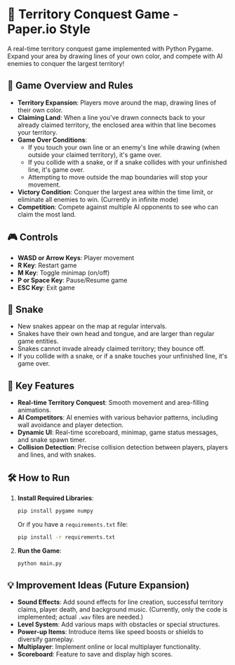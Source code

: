 # 🎯 Territory Conquest Game - Paper.io Style

A real-time territory conquest game implemented with Python Pygame. Expand your area by drawing lines of your own color, and compete with AI enemies to conquer the largest territory!

## 📜 Game Overview and Rules

-   **Territory Expansion**: Players move around the map, drawing lines of their own color.
-   **Claiming Land**: When a line you've drawn connects back to your already claimed territory, the enclosed area within that line becomes your territory.
-   **Game Over Conditions**:
    -   If you touch your own line or an enemy's line while drawing (when outside your claimed territory), it's game over.
    -   If you collide with a snake, or if a snake collides with your unfinished line, it's game over.
    -   Attempting to move outside the map boundaries will stop your movement.
-   **Victory Condition**: Conquer the largest area within the time limit, or eliminate all enemies to win. (Currently in infinite mode)
-   **Competition**: Compete against multiple AI opponents to see who can claim the most land.

## 🎮 Controls

-   **WASD or Arrow Keys**: Player movement
-   **R Key**: Restart game
-   **M Key**: Toggle minimap (on/off)
-   **P or Space Key**: Pause/Resume game
-   **ESC Key**: Exit game

## 🐍 Snake

-   New snakes appear on the map at regular intervals.
-   Snakes have their own head and tongue, and are larger than regular game entities.
-   Snakes cannot invade already claimed territory; they bounce off.
-   If you collide with a snake, or if a snake touches your unfinished line, it's game over.

## 🚀 Key Features

-   **Real-time Territory Conquest**: Smooth movement and area-filling animations.
-   **AI Competitors**: AI enemies with various behavior patterns, including wall avoidance and player detection.
-   **Dynamic UI**: Real-time scoreboard, minimap, game status messages, and snake spawn timer.
-   **Collision Detection**: Precise collision detection between players, players and lines, and with snakes.

## 🛠️ How to Run

1.  **Install Required Libraries**:
    ```bash
    pip install pygame numpy
    ```
    Or if you have a `requirements.txt` file:
    ```bash
    pip install -r requirements.txt
    ```
2.  **Run the Game**:
    ```bash
    python main.py
    ```

## 💡 Improvement Ideas (Future Expansion)

-   **Sound Effects**: Add sound effects for line creation, successful territory claims, player death, and background music. (Currently, only the code is implemented; actual `.wav` files are needed.)
-   **Level System**: Add various maps with obstacles or special structures.
-   **Power-up Items**: Introduce items like speed boosts or shields to diversify gameplay.
-   **Multiplayer**: Implement online or local multiplayer functionality.
-   **Scoreboard**: Feature to save and display high scores.
